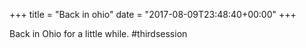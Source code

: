 +++
title = "Back in ohio"
date = "2017-08-09T23:48:40+00:00"
+++

Back in Ohio for a little while. #thirdsession
			